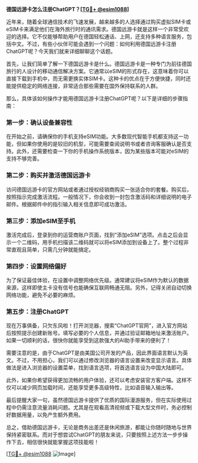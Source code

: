 **德国远游卡怎么注册ChatGPT？[[TG💪+ @esim1088](https://t.me/s/esim1088)]**

近年来，随着全球通信技术的飞速发展，越来越多的人选择通过购买虚拟SIM卡或eSIM卡来满足他们在海外旅行时的通讯需求。德国远游卡就是这样一个非常受欢迎的选择。它不仅能够帮助用户在德国轻松通话、上网，还支持多种语言服务，包括中文。不过，有些小伙伴可能会遇到一个问题：如何利用德国远游卡注册ChatGPT呢？今天我们就来详细聊聊这个话题。

首先，让我们简单了解一下德国远游卡是什么。德国远游卡是一种专门为前往德国旅行的人设计的移动通信解决方案。它通常以eSIM的形式存在，这意味着你可以直接下载到手机中，而无需更换实体SIM卡。这种卡的优点在于方便快捷，同时还能提供稳定的网络连接，非常适合那些需要在国外保持联系的人群。

那么，具体该如何操作才能用德国远游卡注册ChatGPT呢？以下是详细的步骤指南：

### 第一步：确认设备兼容性

在开始之前，请确保你的手机支持eSIM功能。大多数现代智能手机都支持这一功能，但如果你使用的是较旧的机型，可能需要查阅说明书或者咨询客服确认是否支持。此外，还需要检查一下你的手机操作系统版本，因为某些版本可能对eSIM的支持不够完善。

### 第二步：购买并激活德国远游卡

访问德国远游卡的官方网站或者通过授权经销商购买一张适合你的套餐。购买后，按照指示完成激活流程。一般情况下，你会收到一封包含激活码和详细说明的电子邮件。根据邮件中的指引输入相关信息即可成功激活。

### 第三步：添加eSIM至手机

激活完成后，登录到你的运营商账户页面，找到“添加eSIM”选项。点击之后会显示一个二维码，用手机扫描该二维码就可以将eSIM添加到设备上了。整个过程非常直观且简单，只需几分钟就能搞定。

### 第四步：设置网络偏好

为了保证最佳体验，在设置中调整网络优先级。通常建议将eSIM作为默认的数据来源，这样即使主卡没有信号也能确保互联网畅通无阻。另外，记得关闭自动切换网络功能，避免不必要的麻烦。

### 第五步：注册ChatGPT

现在万事俱备，只欠东风啦！打开浏览器，搜索“ChatGPT官网”，进入官方网站后按照提示创建新账号。填写必要的个人信息，并通过验证邮箱地址来激活账户。如果一切顺利的话，很快你就能享受到这款强大的AI助手带来的便利了！

需要注意的是，由于ChatGPT是由美国公司开发的产品，因此界面语言默认为英文。不过，不用担心，我们可以通过修改浏览器的语言设置来改变显示语言。具体做法是进入浏览器的设置菜单，找到语言选项，将首选语言设为中国大陆即可。

此外，如果你希望获得更加流畅的用户体验，还可以考虑安装官方客户端。这样不仅可以减少网页加载时间，还能享受更多高级特性，比如语音输入输出等。

最后提醒大家一句，虽然德国远游卡提供了优质的国际漫游服务，但在实际使用过程中仍需注意流量消耗问题。尤其是在观看高清视频或下载大型文件时，务必控制好数据用量，以免产生额外费用。

总之，借助德国远游卡，无论是商务出差还是休闲旅游，都能让你随时随地与世界保持紧密联系。而对于想尝试ChatGPT的朋友来说，只要按照上述方法一步步操作下去，相信很快就能掌握这项技能啦！

[[TG💪+ @esim1088](https://t.me/s/esim1088) ![Image](https://i.postimg.cc/4NQfJmqS/Snipaste-2025-05-13-00-14-12.png)]